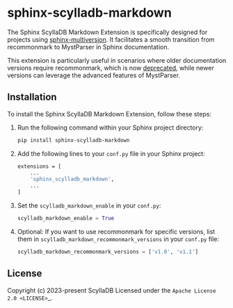 # sphinx-scylladb-markdown

The Sphinx ScyllaDB Markdown Extension is specifically designed for projects using [sphinx-multiversion](https://github.com/Holzhaus/sphinx-multiversion). It facilitates a smooth transition from recommonmark to MystParser in Sphinx documentation. 

This extension is particularly useful in scenarios where older documentation versions require recommonmark, which is now [deprecated](https://recommonmark.readthedocs.io/en/latest/), while newer versions can leverage the advanced features of MystParser.

## Installation

To install the Sphinx ScyllaDB Markdown Extension, follow these steps:

1. Run the following command within your Sphinx project directory:

    ```bash
    pip install sphinx-scylladb-markdown
    ```

1. Add the following lines to your ``conf.py`` file in your Sphinx project:

    ```bash
    extensions = [
        ...
        'sphinx_scylladb_markdown',
        ...
    ]
    ```

1. Set the ``scylladb_markdown_enable`` in your ``conf.py``:

    ```python
    scylladb_markdown_enable = True
    ```

1. Optional: If you want to use recommonmark for specific versions, list them in ``scylladb_markdown_recommonmark_versions`` in your `conf.py` file:

    ```python
    scylladb_markdown_recommonmark_versions = ['v1.0', 'v1.1']
    ```

## License

Copyright (c) 2023-present ScyllaDB Licensed under the `Apache License 2.0 <LICENSE>`_.
